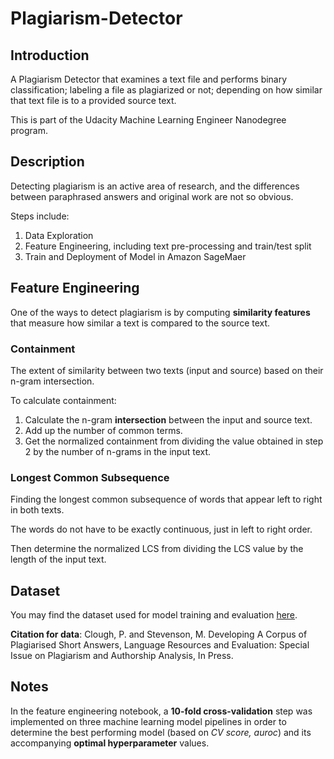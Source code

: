 # Plagiarism-Detector

## Introduction
A Plagiarism Detector that examines a text file and performs binary classification; labeling a file as plagiarized or not; depending on how similar that text file is to a provided source text. 

This is part of the Udacity Machine Learning Engineer Nanodegree program.

## Description
Detecting plagiarism is an active area of research, and the differences between paraphrased answers and original work are not so obvious.

Steps include:
1. Data Exploration
2. Feature Engineering, including text pre-processing and train/test split
3. Train and Deployment of Model in Amazon SageMaer

## Feature Engineering
One of the ways to detect plagiarism is by computing **similarity features** that measure how similar a text is compared to the source text. 

### Containment
The extent of similarity between two texts (input and source) based on their n-gram intersection. 

To calculate containment:
1. Calculate the n-gram **intersection** between the input and source text.
2. Add up the number of common terms. 
3. Get the normalized containment from dividing the value obtained in step 2 by the number of n-grams in the input text.

### Longest Common Subsequence
Finding the longest common subsequence of words that appear left to right in both texts. 

The words do not have to be exactly continuous, just in left to right order. 

Then determine the normalized LCS from dividing the LCS value by the length of the input text. 

## Dataset
You may find the dataset used for model training and evaluation [here](https://ir.shef.ac.uk/cloughie/resources/plagiarism_corpus.html).

**Citation for data**: Clough, P. and Stevenson, M. Developing A Corpus of Plagiarised Short Answers, Language Resources and Evaluation: Special Issue on Plagiarism and Authorship Analysis, In Press.

## Notes
In the feature engineering notebook, a **10-fold cross-validation** step was implemented on three machine learning model pipelines in order to determine the best performing model (based on *CV score, auroc*) and its accompanying **optimal hyperparameter** values. 
